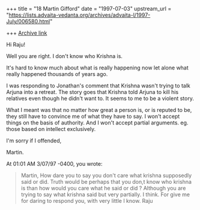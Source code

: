 +++
title = "18 Martin Gifford"
date = "1997-07-03"
upstream_url = "https://lists.advaita-vedanta.org/archives/advaita-l/1997-July/006580.html"

+++
[Archive link](https://lists.advaita-vedanta.org/archives/advaita-l/1997-July/006580.html)

Hi Raju!

Well you are right. I don't know who Krishna is.

It's hard to know much about what is really happening now let alone what
really happened thousands of years ago.

I was responding to Jonathan's comment that Krishna wasn't trying to talk
Arjuna into a retreat. The story goes that Krishna told Arjuna to kill his
relatives even though he didn't want to. It seems to me to be a violent story.

What I meant was that no matter how great a person is, or is reputed to be,
they still have to convince me of what they have to say. I won't accept
things on the basis of authority. And I won't accept partial arguments. eg.
those based on intellect exclusively.

I'm sorry if I offended,

Martin.

At 01:01 AM 3/07/97 -0400, you wrote:
>Martin,
>How dare you to say you don't care what krishna supposedly said or did. Truth
>would be perhaps that you don,t know who krishna is than how would you care
>what he said or did ? Although you are trying to say what krishna said but
>very partially. I think. For give me for daring to respond you, with very
>little I know.
>Raju
>
>


